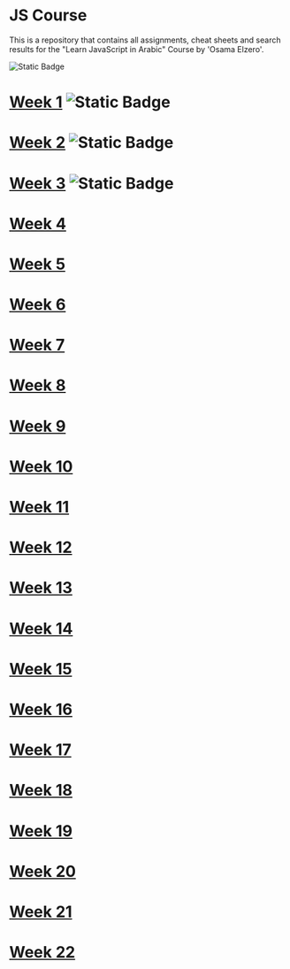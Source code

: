# JS Course

This is a repository that contains all assignments, cheat sheets and search results for the "Learn JavaScript in Arabic" Course by 'Osama Elzero'.

![Static Badge](https://img.shields.io/badge/Progress-18%25-blue)
# [Week 1](https://github.com/youssefali715/java_script_course/tree/main/Week%201) ![Static Badge](https://img.shields.io/badge/DONE-green)

# [Week 2](https://github.com/youssefali715/java_script_course/tree/main/Week%202) ![Static Badge](https://img.shields.io/badge/DONE-green)

# [Week 3](https://github.com/youssefali715/java_script_course/tree/main/Week%203) ![Static Badge](https://img.shields.io/badge/DONE-green)

#  [Week 4](https://github.com/youssefali715/java_script_course/tree/main/Week%204)
#  [Week 5](https://github.com/youssefali715/java_script_course/tree/main/Week%205)
#  [Week 6](https://github.com/youssefali715/java_script_course/tree/main/Week%206)
#  [Week 7](https://github.com/youssefali715/java_script_course/tree/main/Week%207)
#  [Week 8](https://github.com/youssefali715/java_script_course/tree/main/Week%208)
#  [Week 9](https://github.com/youssefali715/java_script_course/tree/main/Week%209)
#  [Week 10](https://github.com/youssefali715/java_script_course/tree/main/Week%2010)
#  [Week 11](https://github.com/youssefali715/java_script_course/tree/main/Week%2011)
#  [Week 12](https://github.com/youssefali715/java_script_course/tree/main/Week%2012)
#  [Week 13](https://github.com/youssefali715/java_script_course/tree/main/Week%2013)
#  [Week 14](https://github.com/youssefali715/java_script_course/tree/main/Week%2014)
#  [Week 15](https://github.com/youssefali715/java_script_course/tree/main/Week%2015)
#  [Week 16](https://github.com/youssefali715/java_script_course/tree/main/Week%2016)
#  [Week 17](https://github.com/youssefali715/java_script_course/tree/main/Week%2017)
#  [Week 18](https://github.com/youssefali715/java_script_course/tree/main/Week%2018)
#  [Week 19](https://github.com/youssefali715/java_script_course/tree/main/Week%2019)
#  [Week 20](https://github.com/youssefali715/java_script_course/tree/main/Week%2020)
#  [Week 21](https://github.com/youssefali715/java_script_course/tree/main/Week%2021)
#  [Week 22](https://github.com/youssefali715/java_script_course/tree/main/Week%2022)
